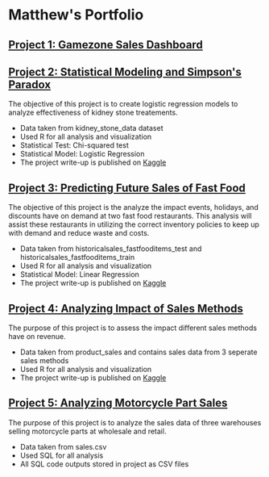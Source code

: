 # Matthew's Portfolio

## [Project 1: Gamezone Sales Dashboard](https://github.com/mattbeng5/Gamezone-Sales-Dashboard)


## [Project 2: Statistical Modeling and Simpson's Paradox](https://github.com/mattbeng5/Statistical-Testing-and-Simpson-s-Paradox)

The objective of this project is to create logistic regression models to analyze effectiveness of kidney stone treatements.
- Data taken from kidney_stone_data dataset
- Used R for all analysis and visualization
- Statistical Test: Chi-squared test
- Statistical Model: Logistic Regression
- The project write-up is published on [Kaggle](https://www.kaggle.com/code/matthewbengtson/statistical-modeling-and-simpson-s-paradox)

## [Project 3: Predicting Future Sales of Fast Food](https://github.com/mattbeng5/Predicting-Future-Sales-of-Fast-Food)

The objective of this project is the analyze the impact events, holidays, and discounts have on demand at two fast food restaurants. This analysis will assist these restaurants in utilizing the correct inventory policies to keep up with demand and reduce waste and costs.
- Data taken from historicalsales_fastfooditems_test and historicalsales_fastfooditems_train
- Used R for all analysis and visualization
- Statistical Model: Linear Regression
- The project write-up is published on [Kaggle](https://www.kaggle.com/code/matthewbengtson/predicting-future-sales-of-fast-food)

## [Project 4: Analyzing Impact of Sales Methods](https://github.com/mattbeng5/Sales-Method-Impact)

The purpose of this project is to assess the impact different sales methods have on revenue.
- Data taken from product_sales and contains sales data from 3 seperate sales methods
- Used R for all analysis and visualization
- The project write-up is published on [Kaggle](https://www.kaggle.com/code/matthewbengtson/sales-method-impact)

## [Project 5: Analyzing Motorcycle Part Sales](https://github.com/mattbeng5/Analyzing-Motorcycle-Part-Sales/blob/main/README.md)

The purpose of this project is to analyze the sales data of three warehouses selling motorcycle parts at wholesale and retail. 
- Data taken from sales.csv
- Used SQL for all analysis
- All SQL code outputs stored in project as CSV files
